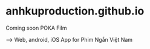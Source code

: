 # anhkuproduction.github.io
Coming soon POKA Film

--> Web, android, iOS App for Phim Ngắn Việt Nam
